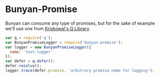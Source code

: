 # Bunyan-Promise

Bunyan can consume any type of promises, but for the sake of example we'll use one from [Kriskowal's Q Library](https://github.com/kriskowal/q).

```js
var q = require('q');
var BunyanPromiseLogger = require('bunyan-promise');
var logger = new BunyanPromiseLogger({
  name: 'test-logger'
});
var defer = q.defer();
defer.resolve();
logger.trace(defer.promise, 'arbitrary promise name for logging');
```
